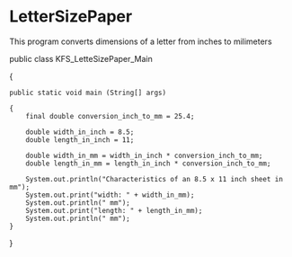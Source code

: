 # LetterSizePaper
This program converts dimensions of a letter from inches to milimeters

public class KFS_LetteSizePaper_Main

{

    public static void main (String[] args)
    
    {
        final double conversion_inch_to_mm = 25.4;
        
        double width_in_inch = 8.5;
        double length_in_inch = 11; 
	
        double width_in_mm = width_in_inch * conversion_inch_to_mm;
        double length_in_mm = length_in_inch * conversion_inch_to_mm;
	
        System.out.println("Characteristics of an 8.5 x 11 inch sheet in mm");
        System.out.print("width: " + width_in_mm);
        System.out.println(" mm");
        System.out.print("length: " + length_in_mm);
        System.out.println(" mm");
    }   
    
}
